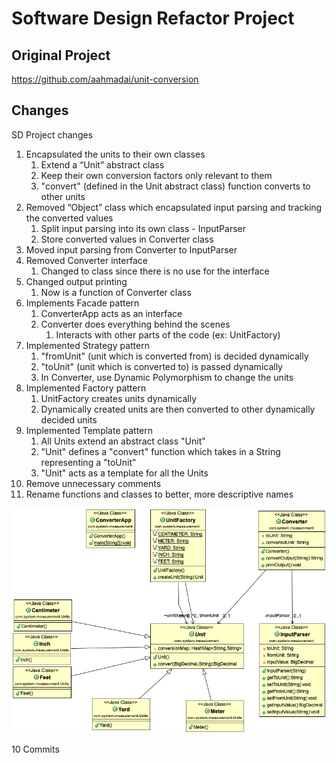 # Software Design Refactor Project

## Original Project
https://github.com/aahmadai/unit-conversion

## Changes

SD Project changes

1. Encapsulated the units to their own classes
    1. Extend a “Unit” abstract class
    2. Keep their own conversion factors only relevant to them
    3. "convert" (defined in the Unit abstract class) function converts to other units
2. Removed “Object” class which encapsulated input parsing and tracking the converted values
    1. Split input parsing into its own class - InputParser
    2. Store converted values in Converter class
3. Moved input parsing from Converter to InputParser
4. Removed Converter interface
    1. Changed to class since there is no use for the interface
5. Changed output printing
    1. Now is a function of Converter class
6. Implements Facade pattern
	1. ConverterApp acts as an interface 
	2. Converter does everything behind the scenes
		1. Interacts with other parts of the code (ex: UnitFactory)
7. Implemented Strategy pattern
	1. "fromUnit" (unit which is converted from) is decided dynamically
	2. "toUnit" (unit which is converted to) is passed dynamically
    3. In Converter, use Dynamic Polymorphism to change the units
8. Implemented Factory pattern
	1. UnitFactory creates units dynamically
	2. Dynamically created units are then converted to other dynamically decided units
9. Implemented Template pattern
	1. All Units extend an abstract class "Unit"
	2. "Unit" defines a "convert" function which takes in a String representing a "toUnit"
	3. "Unit" acts as a template for all the Units
10. Remove unnecessary comments
11. Rename functions and classes to better, more descriptive names

![](UMLDiagram.png)

10 Commits
